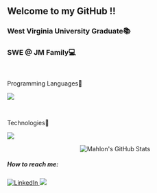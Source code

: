 
<h2> Welcome to my GitHub !!</h2>


<h3>West Virginia University Graduate📚</h3>
<h3>SWE @ JM Family💻</h3> 

<br>

<p>
Programming Languages🔣
<p>
  <a href="https://skillicons.dev">
    <img src="https://skillicons.dev/icons?i=cs,swift,r" />
  </a>
</p>
</p>

<br>

<p>
Technologies📱
  <p>
  <a href="https://skillicons.dev">
    <img src="https://skillicons.dev/icons?i=arduino,visualstudio,azure,git" />
  </a>
</p>
</p>

<div align="center">
    <img src="https://github-profile-summary-cards.vercel.app/api/cards/profile-details?username=mahlonreese&theme=github_dark" alt="Mahlon's GitHub Stats"/>
</div>

<h5>How to reach me:</h5>
<div>
    <!-- Replace href with your links -->
    <a href="https://linkedin.com/in/mahlonreese">
        <img src="https://img.shields.io/badge/LinkedIn-0077B5?style=for-the-badge&logo=linkedin&logoColor=white" alt="LinkedIn"/>
    </a>
    <a>
        <img src="https://img.shields.io/badge/Twitter-1DA1F2?style=for-the-badge&logo=twitter&logoColor=white"/>
    </a>

  
</div>


